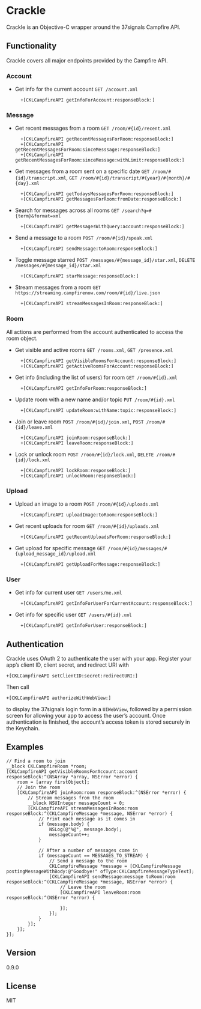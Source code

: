 Crackle
=======
Crackle is an Objective-C wrapper around the 37signals Campfire API.

Functionality
-------------
Crackle covers all major endpoints provided by the Campfire API.

### Account

* Get info for the current account `GET /account.xml`

		+[CKLCampfireAPI getInfoForAccount:responseBlock:]

### Message

* Get recent messages from a room `GET /room/#{id}/recent.xml`

		+[CKLCampfireAPI getRecentMessagesForRoom:responseBlock:]
		+[CKLCampfireAPI getRecentMessagesForRoom:sinceMesssage:responseBlock:]
		+[CKLCampfireAPI getRecentMessagesForRoom:sinceMessage:withLimit:responseBlock:]

* Get messages from a room sent on a specific date `GET /room/#{id}/transcript.xml`, `GET /room/#{id}/transcript/#{year}/#{month}/#{day}.xml`

		+[CKLCampfireAPI getTodaysMessagesForRoom:responseBlock:]
		+[CKLCampfireAPI getMessagesForRoom:fromDate:responseBlock:]

* Search for messages across all rooms `GET /search?q=#{term}&format=xml`

		+[CKLCampfireAPI getMessagesWithQuery:account:responseBlock:]

* Send a message to a room `POST /room/#{id}/speak.xml`

		+[CKLCampfireAPI sendMessage:toRoom:responseBlock:]

* Toggle message starred `POST /messages/#{message_id}/star.xml`, `DELETE /messages/#{message_id}/star.xml`

		+[CKLCampfireAPI starMessage:responseBlock:]

* Stream messages from a room `GET https://streaming.campfirenow.com/room/#{id}/live.json`

    	+[CKLCampfireAPI streamMessagesInRoom:responseBlock:]

### Room

All actions are performed from the account authenticated to access the room object.

* Get visible and active rooms `GET /rooms.xml`, `GET /presence.xml`

		+[CKLCampfireAPI getVisibleRoomsForAccount:responseBlock:]
		+[CKLCampfireAPI getActiveRoomsForAccount:responseBlock:]

* Get info (including the list of users) for room `GET /room/#{id}.xml`

		+[CKLCampfireAPI getInfoForRoom:responseBlock:]

* Update room with a new name and/or topic `PUT /room/#{id}.xml`

		+[CKLCampfireAPI updateRoom:withName:topic:responseBlock:]

* Join or leave room `POST /room/#{id}/join.xml`, `POST /room/#{id}/leave.xml`

		+[CKLCampfireAPI joinRoom:responseBlock:]
		+[CKLCampfireAPI leaveRoom:responseBlock:]

* Lock or unlock room `POST /room/#{id}/lock.xml`, `DELETE /room/#{id}/lock.xml`

		+[CKLCampfireAPI lockRoom:responseBlock:]
		+[CKLCampfireAPI unlockRoom:responseBlock:]

### Upload

* Upload an image to a room `POST /room/#{id}/uploads.xml`

		+[CKLCampfireAPI uploadImage:toRoom:responseBlock:]

* Get recent uploads for room `GET /room/#{id}/uploads.xml`

		+[CKLCampfireAPI getRecentUploadsForRoom:responseBlock:]

* Get upload for specific message `GET /room/#{id}/messages/#{upload_message_id}/upload.xml`

		+[CKLCampfireAPI getUploadForMessage:responseBlock:]

### User

* Get info for current user `GET /users/me.xml`

		+[CKLCampfireAPI getInfoForUserForCurrentAccount:responseBlock:]

* Get info for specific user `GET /users/#{id}.xml`

		+[CKLCampfireAPI getInfoForUser:responseBlock:]

Authentication
--------------

Crackle uses OAuth 2 to authenticate the user with your app. Register your app’s client ID, client secret, and redirect URI with

	+[CKLCampfireAPI setClientID:secret:redirectURI:]

Then call

	+[CKLCampfireAPI authorizeWithWebView:]

to display the 37signals login form in a `UIWebView`, followed by a permission screen for allowing your app to access the user’s account. Once authentication is finished, the account’s access token is stored securely in the Keychain.

Examples
--------

```objc
// Find a room to join
__block CKLCampfireRoom *room;
[CKLCampfireAPI getVisibleRoomsForAccount:account responseBlock:^(NSArray *array, NSError *error) {
    room = [array firstObject];
    // Join the room
    [CKLCampfireAPI joinRoom:room responseBlock:^(NSError *error) {
        // Stream messages from the room
        __block NSUInteger messageCount = 0;
        [CKLCampfireAPI streamMessagesInRoom:room responseBlock:^(CKLCampfireMessage *message, NSError *error) {
            // Print each message as it comes in
            if (message.body) {
                NSLog(@"%@", message.body);
                messageCount++;
            }

            // After a number of messages come in
            if (messageCount == MESSAGES_TO_STREAM) {
                // Send a message to the room
                CKLCampfireMessage *message = [CKLCampfireMessage postingMessageWithBody:@"Goodbye!" ofType:CKLCampfireMessageTypeText];
                [CKLCampfireAPI sendMessage:message toRoom:room responseBlock:^(CKLCampfireMessage *message, NSError *error) {
                    // Leave the room
                    [CKLCampfireAPI leaveRoom:room responseBlock:^(NSError *error) {
                        
                    }];
                }];
            }
        }];
    }];
}];
```

Version
-------
0.9.0

License
-------
MIT

